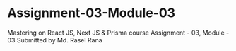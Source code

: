 # Assignment-03-Module-03
 Mastering on React JS, Next JS & Prisma course Assignment - 03, Module - 03 Submitted by Md. Rasel Rana
